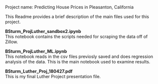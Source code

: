 Project name: Predicting House Prices in Pleasanton, California

This Readme provides a brief description of the main files used for this project.

**BSturm_ProjLuther_sandbox2.ipynb** <br />
This notebook contains the scripts needed for scraping the data off of Zillow.

**BSturm_ProjLuther_ML.ipynb** <br />
This notebook reads in the csv files previosly saved and does regression analysis of the data.  This is the main notebook used to examine results.

**BSturm_Luther_Proj_180427.pdf** <br />
This is my final Luther Project presentation file.
